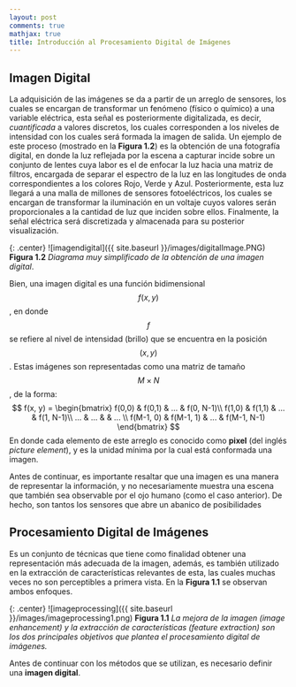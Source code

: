 ```yaml
---
layout: post
comments: true
mathjax: true
title: Introducción al Procesamiento Digital de Imágenes
---
```


## Imagen Digital
La adquisición de las imágenes se da a partir de un arreglo de sensores, los cuales se encargan de transformar un fenómeno (físico o químico) a una variable eléctrica, esta señal es posteriormente digitalizada, es decir, _cuantificada_ a valores discretos, los cuales corresponden a los niveles de intensidad con los cuales será formada la imagen de salida. Un ejemplo de este proceso (mostrado en la __Figura 1.2__) es la obtención de una fotografía digital, en donde la luz reflejada por la escena a capturar incide sobre un conjunto de lentes cuya labor es el de enfocar la luz hacia una matriz de filtros, encargada de separar el espectro de la luz en las longitudes de onda correspondientes a los colores Rojo, Verde y Azul. Posteriormente, esta luz llegará a una malla de millones de sensores fotoeléctricos, los cuales se encargan de transformar la iluminación en un voltaje cuyos valores serán proporcionales a la cantidad de luz que inciden sobre ellos. Finalmente, la señal eléctrica será discretizada y almacenada para su posterior visualización.

{: .center}
![imagendigital]({{ site.baseurl }}/images/digitalImage.PNG)
 __Figura 1.2__ _Diagrama muy simplificado de la obtención de una imagen digital_.

Bien, una imagen digital es una función bidimensional $$f(x, y)$$, en donde $$f$$ se refiere al nivel de intensidad (brillo) que se encuentra en la posición $$(x, y)$$. Estas imágenes son representadas como una matriz de tamaño $$M \times N$$, de la forma:
$$
f(x, y) = \begin{bmatrix}
f(0,0) & f(0,1) & ... & f(0, N-1)\\ 
f(1,0) & f(1,1) & ... & f(1, N-1)\\ 
... & ... &  & ... \\ 
f(M-1, 0) & f(M-1, 1) & ... & f(M-1, N-1)
\end{bmatrix}
$$
En donde cada elemento de este arreglo es conocido como __pixel__ (del inglés _picture element_), y es la unidad mínima
por la cual está conformada una imagen. 






Antes de continuar, es importante resaltar que una imagen es una manera de representar la información, y no necesariamente muestra una escena que también sea observable por el ojo humano (como el caso anterior). De hecho, son tantos los sensores que abre un abanico de posibilidades





## Procesamiento Digital de Imágenes
Es un conjunto de técnicas que tiene como finalidad obtener una representación más adecuada de la imagen, además, es también utilizado en la extracción de características relevantes de esta, las cuales muchas veces no son perceptibles a primera vista. En la __Figura 1.1__ se observan ambos enfoques.

{: .center}
![imageprocessing]({{ site.baseurl }}/images/imageprocessing1.png)
 __Figura 1.1__ _La mejora de la imagen (image enhancement) y la extracción de características (feature extraction) son los dos principales objetivos que plantea el procesamiento digital de imágenes._

Antes de continuar con los métodos que se utilizan, es necesario definir una __imagen digital__.

